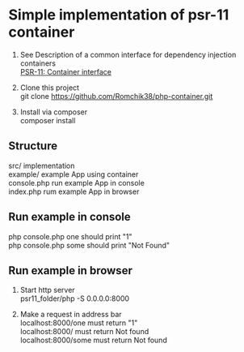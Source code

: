 # Simple implementation of psr-11 container
1. See Description of a common interface for dependency injection containers   
[PSR-11: Container interface](https://www.php-fig.org/psr/psr-11/)

2. Clone this project  
git clone https://github.com/Romchik38/php-container.git

3. Install via composer  
composer install

## Structure
src/                        implementation  
example/                    example App using container  
console.php                 run example App in console  
index.php                   rum example App in browser  

## Run example in console
php console.php one         should print "1"  
php console.php some        should print "Not Found"  

## Run example in browser
1. Start http server  
psr11_folder/php -S 0.0.0.0:8000  

2. Make a request in address bar  
localhost:8000/one          must return "1"  
localhost:8000/             must return Not found  
localhost:8000/some         must return Not found  
